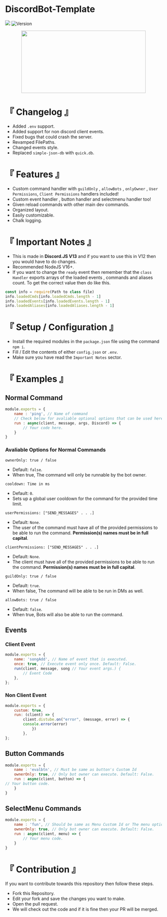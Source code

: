 # DiscordBot-Template
<a href="https://discord.gg/zqySsESftt"><img src="https://img.shields.io/badge/Discord-7289DA?style=for-the-badge&logo=discord&logoColor=black"/></a>
![Version](https://img.shields.io/badge/version-1.1.4-05122A?style=for-the-badge)
<center><img src="https://media.discordapp.net/attachments/774290264764055582/890955909566722048/0001-8574372447_20210924_191019_0000.png" height=200 width=400></center>

# 『 Changelog 』
* Added `.env` support.
* Added support for non discord client events.
* Fixed bugs that could crash the server.
* Revamped FilePaths.
* Changed events style.
* Replaced `simple-json-db` with `quick.db`.

# 『 Features 』
* Custom command handler with `guildOnly` , `allowBots` , `onlyOwner` , `User Permissions`, `Client Permissions` handlers included!
* Custom event handler , button handler and selectmenu handler too!
* Given reload commands with other main dev commands.
* Organized layout.
* Easily customizable.
* Chalk logging.

# 『 Important Notes 』
* This is made in **Discord.JS V13** and if you want to use this in V12 then you would have to do changes.
* Recommended NodeJS V16+.
* If you want to change the `ready` event then remember that the `class Handler` exports arrays of the loaded events , commands and aliases count. To get the correct value then do like this.
```js
const info = require(Path to class file)
info.loadedCmds[info.loadedCmds.length - 1]
info.loadedEvents[info.loadedEvents.length - 1]
info.loadedAliases[info.loadedAliases.length - 1]
```

# 『 Setup / Configuration 』
* Install the required modules in the `package.json` file using the command `npm i`.
* Fill / Edit the contents of either `config.json` or `.env`.
* Make sure you have read the `Important Notes` sector.

# 『 Examples 』
## Normal Command
```js
module.exports = {
    name : 'ping', // Name of command
    // Check below for avaliable optional options that can be used here.
    run : async(client, message, args, Discord) => {
    	// Your code here.
    }
}      
```
### Avaliable Options for Normal Commands
`ownerOnly: true / false`
* Default: `false`. 
* When true, The command will only be runnable by the bot owner.

`cooldown: Time in ms`
* Default: `0`.
* Sets up a global user cooldown for the command for the provided time limit.

`userPermissions: ["SEND_MESSAGES" . . .]`
* Default: `None`.
* The user of the command must have all of the provided permissions to be able to run the command. **Permission(s) names must be in full capital**.

`clientPermissions: ["SEND_MESSAGES" . . .]`
* Default: `None`.
* The client must have all of the provided permissions to be able to run the command. **Permission(s) names must be in full capital**.

`guildOnly: true / false`
* Default: `true`.
* When false, The command will be able to be run in DMs as well.

`allowBots: true / false`
* Default: `false`.
* When true, Bots will also be able to run the command.

## Events
### Client Event
```js
module.exports = {
	name: 'songAdd', // Name of event that is executed.
	once: true, // Execute event only once. Default: False.
	run(client, message, song // Your event args.) {
		// Event Code
	},
};
```

### Non Client Event
```js
module.exports = {
	custom: true,
	run: (client) => {
		client.distube.on("error", (message, error) => {
		console.error(error)
            })
		},
};
```

## Button Commands
```js
module.exports = {
    name : 'evalbtn', // Must be same as button's Custom Id
    ownerOnly: true, // Only bot owner can execute. Default: False.
    run : async(client, button) => {
// Your button code.
    }
}     
```

## SelectMenu Commands
```js
module.exports = {
    name : 'fun', // Should be same as Menu Custom Id or The menu options set values.
    ownerOnly: true, // Only bot owner can execute. Default: False.
    run : async(client, menu) => {
    	// Your menu code.
    }
}     
```

# 『 Contribution 』
If you want to contribute towards this repository then follow these steps.
* Fork this Repository.
* Edit your fork and save the changes you want to make.
* Open the pull request.
* We will check out the code and if it is fine then your PR will be merged.
